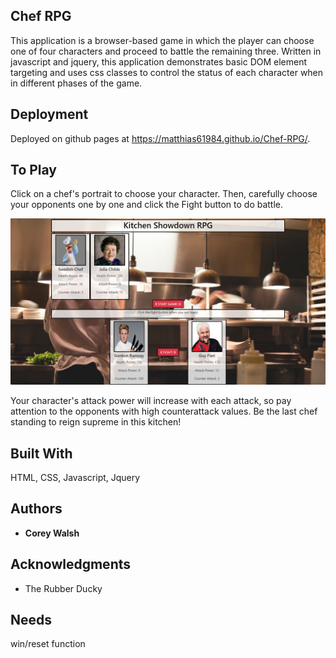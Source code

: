 ## Chef RPG

This application is a browser-based game in which the player can choose one of four characters and proceed to battle the remaining three. Written in javascript and jquery, this application demonstrates basic DOM element targeting and uses css classes to control the status of each character when in different phases of the game.

## Deployment

Deployed on github pages at https://matthias61984.github.io/Chef-RPG/.

## To Play

Click on a chef's portrait to choose your character. Then, carefully choose your opponents one by one and click the Fight button to do battle. 

![Alt text](./assets/images/chefrpgcharsselected.png?raw=true "ChefRpgScreenshot")

Your character's attack power will increase with each attack, so pay attention to the opponents with high counterattack values. Be the last chef standing to reign supreme in this kitchen!

## Built With

HTML, CSS, Javascript, Jquery

## Authors

* **Corey Walsh** 

## Acknowledgments

* The Rubber Ducky

## Needs

win/reset function
